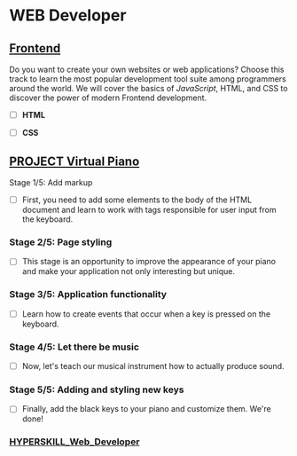# WEB Developer

## [Frontend](https://github.com/kakanew/HYPERSKILL_Web_Developer/tree/master/PROBLEMS_Frontend)

Do you want to create your own websites or web applications? Choose this track to learn the most popular development tool suite among programmers around the world. We will cover the basics of *JavaScript*, HTML, and CSS to discover the power of modern Frontend development.

- [ ] **HTML**

- [ ] **CSS**

## [PROJECT Virtual Piano](https://github.com/kakanew/HYPERSKILL_Web_Developer/tree/master/PROJECT_Virtual_Piano)

Stage 1/5: Add markup 

- [ ] First, you need to add some elements to the body of the HTML document and learn to work with tags responsible for user input from the keyboard.


### Stage 2/5: Page styling 

- [ ] This stage is an opportunity to improve the appearance of your piano and make your application not only interesting but unique.


### Stage 3/5: Application functionality

- [ ] Learn how to create events that occur when a key is pressed on the keyboard.


### Stage 4/5: Let there be music 

- [ ] Now, let's teach our musical instrument how to actually produce sound.


### Stage 5/5: Adding and styling new keys

- [ ] Finally, add the black keys to your piano and customize them. We're done!

### [HYPERSKILL_Web_Developer](https://github.com/kakanew/HYPERSKILL_Web_Developer)

